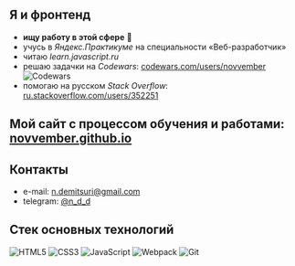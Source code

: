 ## Я и фронтенд
- **ищу работу в этой сфере** 🔎
- учусь в *Яндекс.Практикуме* на специальности «Веб-разработчик»
- читаю *learn.javascript.ru*
- решаю задачки на *Codewars*: [codewars.com/users/novvember](https://www.codewars.com/users/novvember) ![Codewars](https://www.codewars.com/users/novvember/badges/micro?theme=light)
- помогаю на русском *Stack Overflow*: [ru.stackoverflow.com/users/352251](https://ru.stackoverflow.com/users/352251/novvember) 

## Мой сайт с процессом обучения и работами: [novvember.github.io](https://novvember.github.io)

## Контакты
- e-mail: [n.demitsuri@gmail.com](mailto:n.demitsuri+github@gmail.com)
- telegram: [@n_d_d](https://t.me/n_d_d)

## Стек основных технологий
![HTML5](https://img.shields.io/badge/html5-%23E34F26.svg?style=for-the-badge&logo=html5&logoColor=white)
![CSS3](https://img.shields.io/badge/css3-%231572B6.svg?style=for-the-badge&logo=css3&logoColor=white)
![JavaScript](https://img.shields.io/badge/javascript-%23323330.svg?style=for-the-badge&logo=javascript&logoColor=%23F7DF1E)
![Webpack](https://img.shields.io/badge/webpack-%238DD6F9.svg?style=for-the-badge&logo=webpack&logoColor=black)
![Git](https://img.shields.io/badge/git-%23F05033.svg?style=for-the-badge&logo=git&logoColor=white) 
